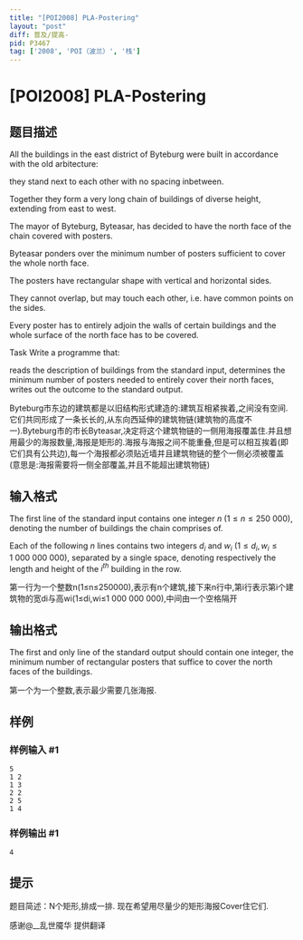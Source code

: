 ```yaml
---
title: "[POI2008] PLA-Postering"
layout: "post"
diff: 普及/提高-
pid: P3467
tag: ['2008', 'POI（波兰）', '栈']
---
```

# [POI2008] PLA-Postering
## 题目描述

All the buildings in the east district of Byteburg were built    in accordance with the old arbitecture:

they stand next to each other with no spacing inbetween.

Together they form a very long chain of buildings of diverse    height, extending from east to west.

The mayor of Byteburg, Byteasar, has decided to have the north face    of the chain covered with posters.

Byteasar ponders over the minimum number of posters sufficient to    cover the whole north face.

The posters have rectangular shape with vertical and horizontal sides.

They cannot overlap, but may touch each other, i.e. have common points    on the sides.

Every poster has to entirely adjoin the walls of certain buildings    and the whole surface of the north face has to be covered.

Task      Write a programme that:

reads the description of buildings from the standard input,                      determines the minimum number of posters needed to entirely cover their north faces,                      writes out the outcome to the standard output.

Byteburg市东边的建筑都是以旧结构形式建造的:建筑互相紧挨着,之间没有空间.它们共同形成了一条长长的,从东向西延伸的建筑物链(建筑物的高度不一).Byteburg市的市长Byteasar,决定将这个建筑物链的一侧用海报覆盖住.并且想用最少的海报数量,海报是矩形的.海报与海报之间不能重叠,但是可以相互挨着(即它们具有公共边),每一个海报都必须贴近墙并且建筑物链的整个一侧必须被覆盖(意思是:海报需要将一侧全部覆盖,并且不能超出建筑物链)

## 输入格式

The first line of the standard input contains one integer $n$ ($1\le n\le 250\ 000$), denoting the number of buildings the chain      comprises of.

Each of the following $n$ lines contains two integers $d_i$ and $w_i$ ($1\le d_i,w_i\le 1\ 000\ 000\ 000$),      separated by a single space, denoting respectively the length and height      of the $i^{th}$ building in the row.

第一行为一个整数n(1≤n≤250000),表示有n个建筑,接下来n行中,第i行表示第i个建筑物的宽di与高wi(1≤di,wi≤1 000 000 000),中间由一个空格隔开

## 输出格式

The first and only line of the standard output should contain one integer,      the minimum number of rectangular posters that suffice to cover the north faces      of the buildings.

第一个为一个整数,表示最少需要几张海报.

## 样例

### 样例输入 #1
```
5
1 2
1 3
2 2
2 5
1 4
```
### 样例输出 #1
```
4
```
## 提示

题目简述：N个矩形,排成一排. 现在希望用尽量少的矩形海报Cover住它们.

感谢@\_\_乱世魇华 提供翻译

